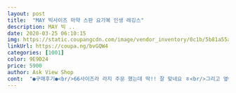 ```yaml
---
layout: post 
title:  "MAY 빅사이즈 마약 스판 요가복 인생 레깅스" 
description: MAY 빅 ..
date: 2020-03-25 06:10:15 
img: https://static.coupangcdn.com/image/vendor_inventory/0c1b/5b81a55a164cc0dc0a3b56d292df53ceb78412edbd091bf22fd801eb804e.jpg 
linkUrl: https://coupa.ng/bvGQW4 
categories: [1001] 
color: 9E9D24 
price: 5900 
author: Ask View Shop 
cont:  "●구매후기●<br/>66사이즈라 라지 주문 했는데 딱!! 잘 맞네요 ㅎ<br/>그리고 옆에 흰색 라인 있는게 박음질이 아닌 프린팅이네요.<br/>.<br/>몇번 빨면 조각조각 뜯어질거같이 생겼어요.<br/>.<br/>( ´;ω;` ) 완전히 고르게 일자로 프린팅된것도 아니고 자세히 보면 좀 울퉁불퉁해요 ㅋㅋㅋ 저렴한거라 그러려니 하는데 재구매는 안할거같아요... <br/><br/>다들 뭐가그렇게 짱 좋다는건지.<br/>.<br/> 저는 잘 모르겠네요.<br/>.<br/>ㅠ 엄청 잘 늘어나고 편한건 맞아요! 편하기도 되게편해요.<br/> 무릎꿇고 쪼그려앉거나 이런거 다 되구요.<br/> 근데 너무너무너무얇아요.<br/>.<br/> 추워서 그런건 절대 아니고요 ㅋㅋㅋ 진짜 너무 얇아서 팬티가 다보여욬ㅋㅋㅋㅋㅋ 레이스 모양 그대로 다 비치네요.<br/>.<br/> ㅎ 완전 박시한 티랑 입는게 아니면 절대절대 못입을듯.<br/> 아니면 검은색만 골라서 입어야할듯해요... <br/> 레이스나 자수박힌거? 같은거 입으면 티 다나요.<br/><br/>무지도 하나 더 사야겠어요<br/>봄도 되고 했는데 살이 쪄서 집에서 홈트레이닝좀 해볼까 해거 레깅스를 구매 했어요.<br/> 아이가 있어서 헬스는 꿈도 못꾸고, 집에서 유튜브 보면서 운동 할려구요 ㅎ<br/>세번째 사진이 속옷 비치는건데 사진이라 저렇게 나오지 진짜 완전 다보여요... <br/>! 검은색이랑 살색만 입으세요... <br/>.<br/>.<br/><br/>아줌마라 그런지 밑위가 좀더 길었으면 하는 아쉬움도 있지만 넘나 쫀쫀 하고 움직임이 부드러워서 안입은 것처럼 가볍도 좋아요.<br/> 쫄바지가 아닌 반딱반딱 재질 레깅스라 저렴한 가격에도 늘어질 걱정 없어서 좋네요.<br/><br/>짱짱하니 편하네요 길이도 딱맞고 날씬해보여요  가격대비 퀄리티 굿!!<br/>" 
---
```

